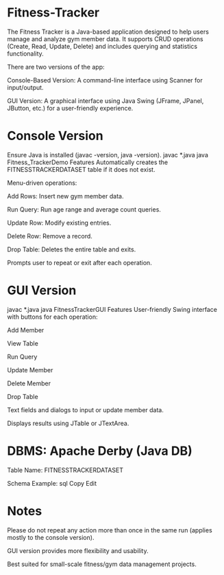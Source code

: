 # Fitness-Tracker
The Fitness Tracker is a Java-based application designed to help users manage and analyze gym member data. It supports CRUD operations (Create, Read, Update, Delete) and includes querying and statistics functionality.

There are two versions of the app:

Console-Based Version: A command-line interface using Scanner for input/output.

GUI Version: A graphical interface using Java Swing (JFrame, JPanel, JButton, etc.) for a user-friendly experience.
# Console Version
Ensure Java is installed (javac -version, java -version).
javac *.java
java Fitness_TrackerDemo
Features
Automatically creates the FITNESSTRACKERDATASET table if it does not exist.

Menu-driven operations:

Add Rows: Insert new gym member data.

Run Query: Run age range and average count queries.

Update Row: Modify existing entries.

Delete Row: Remove a record.

Drop Table: Deletes the entire table and exits.

Prompts user to repeat or exit after each operation.
# GUI Version
javac *.java
java FitnessTrackerGUI
Features
User-friendly Swing interface with buttons for each operation:

Add Member

View Table

Run Query

Update Member

Delete Member

Drop Table

Text fields and dialogs to input or update member data.

Displays results using JTable or JTextArea.

# DBMS: Apache Derby (Java DB)

Table Name: FITNESSTRACKERDATASET

Schema Example:
sql
Copy
Edit

# Notes
Please do not repeat any action more than once in the same run (applies mostly to the console version).

GUI version provides more flexibility and usability.

Best suited for small-scale fitness/gym data management projects.
